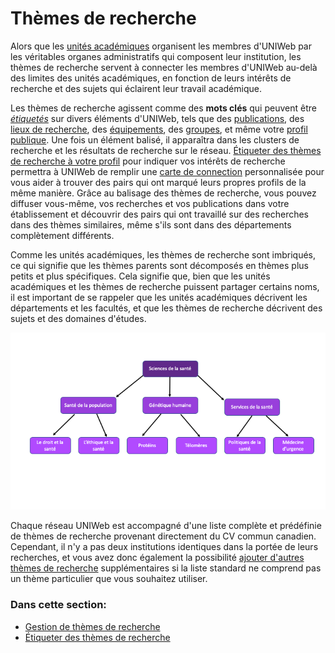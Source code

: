 # Thèmes de recherche

Alors que les [unités académiques](../../uniweb-accounts/academic-units/) organisent les membres d'UNIWeb par les véritables organes administratifs qui composent leur institution, les thèmes de recherche servent à connecter les membres d'UNIWeb au-delà des limites des unités académiques, en fonction de leurs intérêts de recherche et des sujets qui éclairent leur travail académique.

Les thèmes de recherche agissent comme des **mots clés** qui peuvent être [_étiquetés_](increasing-discoverability-with-research-themes.md) sur divers éléments d'UNIWeb, tels que des [publications](../../your-academic-information/publications-1.md), des [lieux de recherche](../research-places-1.md), des [équipements](../equipment-profiles-resources/), des [groupes](../groups-1.md), et même votre [profil publique](../filling-out-your-public-profile.md). Une fois un élément balisé, il apparaîtra dans les clusters de recherche et les résultats de recherche sur le réseau. [Étiqueter des thèmes de recherche à votre profil](increasing-discoverability-with-research-themes.md#tagging-your-public-profile-with-research-themes) pour indiquer vos intérêts de recherche permettra à UNIWeb de remplir une [carte de connection](research-connections.md) personnalisée pour vous aider à trouver des pairs qui ont marqué leurs propres profils de la même manière. Grâce au balisage des thèmes de recherche, vous pouvez diffuser vous-même, vos recherches et vos publications dans votre établissement et découvrir des pairs qui ont travaillé sur des recherches dans des thèmes similaires, même s'ils sont dans des départements complètement différents.

Comme les unités académiques, les thèmes de recherche sont imbriqués, ce qui signifie que les thèmes parents sont décomposés en thèmes plus petits et plus spécifiques. Cela signifie que, bien que les unités académiques et les thèmes de recherche puissent partager certains noms, il est important de se rappeler que les unités académiques décrivent les départements et les facultés, et que les thèmes de recherche décrivent des sujets et des domaines d'études.

![](../../.gitbook/assets/presentation1-copy.png)

Chaque réseau UNIWeb est accompagné d'une liste complète et prédéfinie de thèmes de recherche provenant directement du CV commun canadien. Cependant, il n'y a pas deux institutions identiques dans la portée de leurs recherches, et vous avez donc également la possibilité [ajouter d'autres thèmes de recherche](managing-research-themes.md#creating-new-research-themes) supplémentaires si la liste standard ne comprend pas un thème particulier que vous souhaitez utiliser.

### Dans cette section:

* [Gestion de thèmes de recherche](managing-research-themes.md)
* [Étiqueter des thèmes de recherche](increasing-discoverability-with-research-themes.md)

